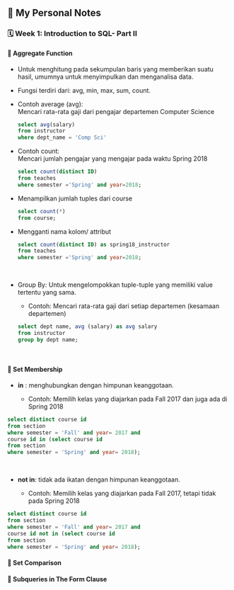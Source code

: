 ## 📘 My Personal Notes

### 🗓️ Week 1: Introduction to SQL- Part II

#### 📍 Aggregate Function
- Untuk menghitung pada sekumpulan baris yang memberikan suatu hasil, umumnya untuk menyimpulkan dan menganalisa data.
- Fungsi terdiri dari: avg, min, max, sum, count.
- Contoh average (avg):<br/>
Mencari rata-rata gaji dari pengajar departemen Computer Science

  ```sql
  select avg(salary)
  from instructor
  where dept_name = 'Comp Sci'
  ```
- Contoh count:<br/>
Mencari jumlah pengajar yang mengajar pada waktu Spring 2018

  ```sql
  select count(distinct ID)
  from teaches
  where semester ='Spring' and year=2018;
  ```
- Menampilkan jumlah tuples dari course
  ```sql
  select count(*)
  from course;
  ```
- Mengganti nama kolom/ attribut

  ```sql
  select count(distinct ID) as spring18_instructor
  from teaches
  where semester ='Spring' and year=2018;
  ```
 <br/>

- Group By: Untuk mengelompokkan tuple-tuple yang memiliki value tertentu yang sama.
     * Contoh: Mencari rata-rata gaji dari setiap departemen (kesamaan departemen)
    ```sql
    select dept name, avg (salary) as avg salary
    from instructor
    group by dept name;
  ```
  
  <br/>

 
#### 📍 Set Membership
- **in** : menghubungkan dengan himpunan keanggotaan.

   * Contoh: Memilih kelas yang diajarkan pada Fall 2017 dan juga ada di Spring 2018
```sql
select distinct course id
from section
where semester = 'Fall' and year= 2017 and
course id in (select course id
from section
where semester = 'Spring' and year= 2018);
```
<br/>

- **not in**: tidak ada ikatan dengan himpunan keanggotaan.

     * Contoh: Memilih kelas yang diajarkan pada Fall 2017, tetapi tidak pada Spring 2018
```sql
select distinct course id
from section
where semester = 'Fall' and year= 2017 and
course id not in (select course id
from section
where semester = 'Spring' and year= 2018);
```

#### 📍 Set Comparison



#### 📍 Subqueries in The Form Clause
